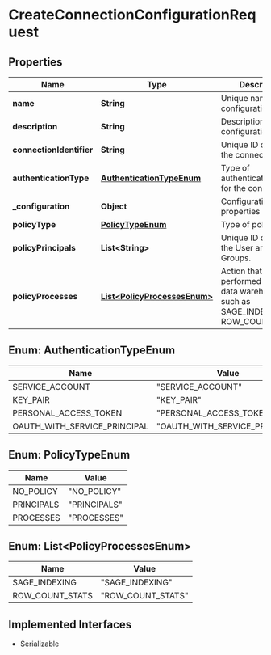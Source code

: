 

# CreateConnectionConfigurationRequest


## Properties

| Name | Type | Description | Notes |
|------------ | ------------- | ------------- | -------------|
|**name** | **String** | Unique name for the configuration. |  |
|**description** | **String** | Description of the configuration. |  [optional] |
|**connectionIdentifier** | **String** | Unique ID or name of the connection. |  |
|**authenticationType** | [**AuthenticationTypeEnum**](#AuthenticationTypeEnum) | Type of authentication used for the connection. |  [optional] |
|**_configuration** | **Object** | Configuration properties in JSON. |  |
|**policyType** | [**PolicyTypeEnum**](#PolicyTypeEnum) | Type of policy. |  [optional] |
|**policyPrincipals** | **List&lt;String&gt;** | Unique ID or name of the User and User Groups. |  [optional] |
|**policyProcesses** | [**List&lt;PolicyProcessesEnum&gt;**](#List&lt;PolicyProcessesEnum&gt;) | Action that the query performed on the data warehouse, such as SAGE_INDEXING and ROW_COUNT_STATS. |  [optional] |



## Enum: AuthenticationTypeEnum

| Name | Value |
|---- | -----|
| SERVICE_ACCOUNT | &quot;SERVICE_ACCOUNT&quot; |
| KEY_PAIR | &quot;KEY_PAIR&quot; |
| PERSONAL_ACCESS_TOKEN | &quot;PERSONAL_ACCESS_TOKEN&quot; |
| OAUTH_WITH_SERVICE_PRINCIPAL | &quot;OAUTH_WITH_SERVICE_PRINCIPAL&quot; |



## Enum: PolicyTypeEnum

| Name | Value |
|---- | -----|
| NO_POLICY | &quot;NO_POLICY&quot; |
| PRINCIPALS | &quot;PRINCIPALS&quot; |
| PROCESSES | &quot;PROCESSES&quot; |



## Enum: List&lt;PolicyProcessesEnum&gt;

| Name | Value |
|---- | -----|
| SAGE_INDEXING | &quot;SAGE_INDEXING&quot; |
| ROW_COUNT_STATS | &quot;ROW_COUNT_STATS&quot; |


## Implemented Interfaces

* Serializable


